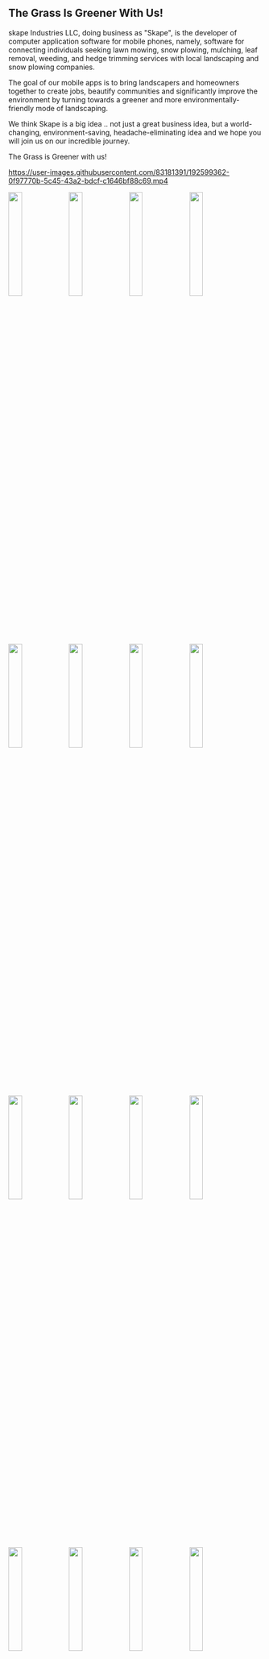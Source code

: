 ## The Grass Is Greener With Us! 

skape Industries LLC, doing business as "Skape", is the developer of computer application software for mobile phones, 
namely, software for connecting individuals seeking lawn mowing, snow plowing, mulching, leaf removal, weeding, and hedge trimming services 
with local landscaping and snow plowing companies. 

The goal of our mobile apps is to bring landscapers and homeowners together to create jobs, beautify communities and significantly improve the environment by turning towards a greener and more environmentally-friendly mode of landscaping. 

We think Skape is a big idea .. not just a great business idea, but a world-changing, environment-saving, headache-eliminating idea and we hope you will join us on our incredible journey.

The Grass is Greener with us!



https://user-images.githubusercontent.com/83181391/192599362-0f97770b-5c45-43a2-bdcf-c1646bf88c69.mp4



<img src="https://user-images.githubusercontent.com/83181391/192598741-570c7a16-d144-47e4-8ffb-68fac237fc42.PNG" width="23%"></img> <img src="https://user-images.githubusercontent.com/83181391/192598742-b92ec571-e438-4aa1-99ac-226de397e7d1.PNG" width="23%"></img> <img src="https://user-images.githubusercontent.com/83181391/192598743-986e6deb-c549-4660-8c9a-efc4b18da48c.PNG" width="23%"></img> <img src="https://user-images.githubusercontent.com/83181391/192598745-17d58670-947e-4feb-9ae2-90bb580a1dda.PNG" width="23%"></img> <img src="https://user-images.githubusercontent.com/83181391/192598746-b9af3a33-4c03-46e5-a5aa-913f36b46de1.PNG" width="23%"></img> <img src="https://user-images.githubusercontent.com/83181391/192598748-a1a191c4-d638-491c-8f08-0e9a3ee95fd1.PNG" width="23%"></img> <img src="https://user-images.githubusercontent.com/83181391/192598750-a2e6ed05-75c7-4271-8b51-e220d5c3f055.PNG" width="23%"></img> <img src="https://user-images.githubusercontent.com/83181391/192598752-a6dddb20-bac4-4ce8-b3cc-a1300b32aa2c.PNG" width="23%"></img> <img src="https://user-images.githubusercontent.com/83181391/192598756-5b8f0594-14de-4d5d-9734-3be0d566c492.PNG" width="23%"></img> <img src="https://user-images.githubusercontent.com/83181391/192598758-3cd73c47-bcb1-4458-94b7-8d926f772336.PNG" width="23%"></img> <img src="https://user-images.githubusercontent.com/83181391/192598761-251b62df-9c42-4d0c-ba6d-06b7192f7b7c.PNG" width="23%"></img> <img src="https://user-images.githubusercontent.com/83181391/192598763-10673305-83a6-4158-8163-0500e85dcdc2.PNG" width="23%"></img> <img src="https://user-images.githubusercontent.com/83181391/192598765-ecc4963e-e163-4ad4-9be0-a543954601f8.PNG" width="23%"></img> <img src="https://user-images.githubusercontent.com/83181391/192598766-574828ac-520e-454b-b72c-81d820b10072.PNG" width="23%"></img> <img src="https://user-images.githubusercontent.com/83181391/192598768-ddbd2795-a889-4de2-bda1-93c2744febcb.PNG" width="23%"></img> <img src="https://user-images.githubusercontent.com/83181391/192598769-924eac92-e048-4ac3-8c8a-3ab0b8fa69e4.PNG" width="23%"></img> <img src="https://user-images.githubusercontent.com/83181391/192598771-a81068b6-f706-4a74-87a8-ed5a39b7fdfd.png" width="23%"></img> <img src="https://user-images.githubusercontent.com/83181391/192598774-57e459d0-5922-4da3-af26-f6f5917e9671.PNG" width="23%"></img> <img src="https://user-images.githubusercontent.com/83181391/192598777-02a97d3c-b56f-49fb-be3c-03a6015645de.PNG" width="23%"></img> <img src="https://user-images.githubusercontent.com/83181391/192598778-b98322cd-4f06-47bf-bf07-57ead3f2dfe0.PNG" width="23%"></img> <img src="https://user-images.githubusercontent.com/83181391/192598779-34699442-2bc5-4a41-a084-aaf4b5f931ee.PNG" width="23%"></img> <img src="https://user-images.githubusercontent.com/83181391/192598781-c9a34289-996f-4ffd-a008-cf7c16402b7d.PNG" width="23%"></img> <img src="https://user-images.githubusercontent.com/83181391/192598783-a51dc1b7-b602-465e-91b0-06e584c74a7f.PNG" width="23%"></img> <img src="https://user-images.githubusercontent.com/83181391/192598786-46b5ea31-c58a-48fe-93e8-74e881c02e5b.PNG" width="23%"></img> <img src="https://user-images.githubusercontent.com/83181391/192598788-7ad00d13-65e5-4460-ae4e-34206dba8ef3.PNG" width="23%"></img> <img src="https://user-images.githubusercontent.com/83181391/192598790-fc9cd5e5-4123-4c55-91bd-0ba99324e936.PNG" width="23%"></img> <img src="https://user-images.githubusercontent.com/83181391/192598794-103af658-3502-48ea-9d88-446d9e9e2fee.PNG" width="23%"></img> <img src="https://user-images.githubusercontent.com/83181391/192598796-d2a461af-3991-4a23-9918-393359a8efcc.PNG" width="23%"></img> <img src="https://user-images.githubusercontent.com/83181391/192598798-fdbfcd79-ef52-46fe-a2db-2c9e961b9dfe.png" width="23%"></img> <img src="https://user-images.githubusercontent.com/83181391/192598800-347b27c8-d49b-4712-b881-59103ae23992.png" width="23%"></img> <img src="https://user-images.githubusercontent.com/83181391/192598802-e62d72d7-6ed7-4539-91ae-933405fb7100.png" width="23%"></img> <img src="https://user-images.githubusercontent.com/83181391/192598804-f363e80f-716f-4da3-8fa6-ceabd1b3c06a.PNG" width="23%"></img> <img src="https://user-images.githubusercontent.com/83181391/192598805-e2e6e79d-e7ef-449b-9426-11af404820d6.PNG" width="23%"></img> <img src="https://user-images.githubusercontent.com/83181391/192598808-306f4597-01ad-4c1a-8c10-7cf891ab8882.PNG" width="23%"></img> <img src="https://user-images.githubusercontent.com/83181391/192598809-d1230bf1-cf0a-4adf-bc58-505e2b877a6d.jpeg" width="23%"></img> <img src="https://user-images.githubusercontent.com/83181391/192598810-9b1375f7-ce29-4f75-aa09-b57a475c76a5.PNG" width="23%"></img> <img src="https://user-images.githubusercontent.com/83181391/192598811-43598b5f-8151-4ff4-a713-1e447a0e571f.PNG" width="23%"></img> <img src="https://user-images.githubusercontent.com/83181391/192598813-7364fc6a-0d8b-42e7-b9f8-9e0014f71bbd.PNG" width="23%"></img> <img src="https://user-images.githubusercontent.com/83181391/192598815-a25d5dd9-7155-49e1-bd59-db4184961203.PNG" width="23%"></img> <img src="https://user-images.githubusercontent.com/83181391/192598816-38a5ade1-7008-4c4a-9c25-cc39d33da042.PNG" width="23%"></img> <img src="https://user-images.githubusercontent.com/83181391/192598817-60229d5a-3562-46d7-ba1e-1368be0ec92c.PNG" width="23%"></img> <img src="https://user-images.githubusercontent.com/83181391/192598822-3f5c617b-b6a0-43d3-83c0-cc820281c1c3.PNG" width="23%"></img> <img src="https://user-images.githubusercontent.com/83181391/192598823-0b44478b-a9fd-425c-abaf-bb6505243bb8.PNG" width="23%"></img> <img src="https://user-images.githubusercontent.com/83181391/192598826-f49c39c7-8c7c-42bb-b8af-0be97ad3ded3.PNG" width="23%"></img> 

